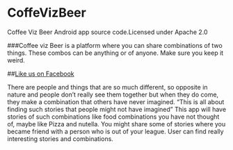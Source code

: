 # CoffeVizBeer
Coffee Viz Beer Android app source code.Licensed under Apache 2.0

###Coffee viz Beer is a platform where you can share combinations of two things. These combos can be anything or of anyone. Make sure you keep it weird.

##[Like us on Facebook](www.facebook.com/coffeevizbeer)

There are people and things that are so much different, so opposite in nature and people don’t
really see them together but when they do come, they make a combination that others have
never imagined.
“This is all about finding such stories that people might not have imagined”
This app will have stories of such combinations like food combinations you have not thought of,
maybe like Pizza and nutella.
You might share some of stories where you became friend with a person who is out of your
league.
User can find really interesting stories and combinations.

